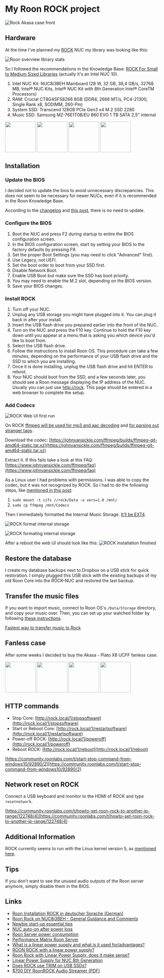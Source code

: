 # My Roon ROCK project

![Rock Akasa case front](../images/rock_akasa_case_front.jpg)

## Hardware

At the time I've planned my [ROCK](https://help.roonlabs.com/portal/en/kb/articles/roon-optimized-core-kit) NUC my library was looking like this:

![Roon overview library stats](../images/roon_overview_library_stats.png)

So I followed the recommendations in the Knowledge Base: [ROCK For Small to Medium Sized Libraries](https://help.roonlabs.com/portal/en/kb/articles/roon-optimized-core-kit#ROCK_For_Small_to_Medium-Sized_Libraries) (actually it's an Intel NUC 10).

1. Intel NUC Kit: NUC8i3BEH Mainboard (28 W, 32 GB, 38,4 GB/s, 32768 MB, Intel® NUC Kits, Intel® NUC Kit with 8th Generation Intel® CoreTM Processors) 
2. RAM: Crucial CT8G4SFS8266 8GB (DDR4, 2666 MT/s, PC4-21300, Single Rank x8, SODIMM, 260-Pin) 
3. System SSD: Transcend 128GB PCIe Gen3 x4 M.2 SSD 2280
4. Music SSD: Samsung MZ-76E1T0B/EU 860 EVO 1 TB SATA 2,5" internal

<img src="../images/nuc_kit_boxed.jpg" height="100" /> <img src="../images/nuc_kit_unboxed.jpg" height="100" /> <img src="../images/nuc_kit_disassembled.jpg" height="100" /> <img src="../images/nuc_kit_disassembled_ram_hds.jpg" height="100" />

## Installation
### Update the BIOS

I decided not to update the bios to avoid unnecessary discrepancies. This does not seem to be necessary for newer NUCs, even if it is recommended in the Roon Knowledge Base.

According to the [changelog](https://downloadmirror.intel.com/29627/eng/BE_0081_ReleaseNotes.pdf) and [this post](https://community.roonlabs.com/t/keeping-intel-nuc-bios-updated-answered-no-need/37696/4), there is no need to update.

### Configure the BIOS

1. Boot the NUC and press F2 during startup to entire the BIOS configuration screen.
2. In the BIOS configuration screen, start by setting your BIOS to the factory defaults by pressing F9.
3. Set the proper Boot Settings (you may need to click "Advanced" first).
  1. Use Legacy, not UEFI.
  2. Set the boot order to boot from your SSD first.
  3. Disable Network Boot.
  4. Enable USB Boot but make sure the SSD has boot priority.
  5. You may need to enable the M.2 slot, depending on the BIOS version.
  6. Save your BIOS changes.

### Install ROCK

1. Turn off your NUC.
2. Unplug any USB storage you might have plugged into it. You can plug it back in after your install.
3. Insert the USB flash drive you prepared earlier into the front of the NUC.
4. Turn on the NUC and press the F10 key. Continue to hold the F10 key down until you appear at a menu that is asking you which device you'd like to boot from.
5. Select the USB flash drive.
6. Follow the instructions to install Roon OS. This procedure can take a few minutes, depending on the performance of your USB flash drive and the SSD to which you are installing.
7. Once it is done installing, unplug the USB flash drive and hit ENTER to reboot.
8. Your NUC should boot from the SSD, and a few seconds later, you should see a Roon message displaying the IP address of the NUC. Usually you can just use [http://rock](http://rock). This page should be entered in a web browser to complete the setup.

### Add Codecs
![ROCK Web UI first run](../images/rock_web_ui_first_run.png)

On ROCK [ffmpeg will be used for mp3 and aac decoding](https://community.roonlabs.com/t/codecs-ffmpeg-for-rock/117646/4) and [for parsing out stranger tags](https://community.roonlabs.com/t/codecs-ffmpeg-for-rock/117646/9).

Download the codec: [https://johnvansickle.com/ffmpeg/builds/ffmpeg-git-amd64-static.tar.xz](https://johnvansickle.com/ffmpeg/builds/ffmpeg-git-amd64-static.tar.xz)

Extract it. If this fails take a look at this FAQ: [https://www.johnvansickle.com/ffmpeg/faq](https://www.johnvansickle.com/ffmpeg/faq)

As a Linux user I had problems with permissions. I was able to copy the codec, but it was not recognized by ROCK. So I had to do the following steps, like [mentioned in this post](https://community.roonlabs.com/t/missing-codecs-after-installing-ffmpeg-with-linux/112754/4):

1. `sudo mount -t cifs //rock/Data -o vers=1.0 /mnt/`
2. `sudo cp ffmpeg /mnt/Codecs`

Then I immediately formatted the Internal Music Storage. [It’ll be EXT4](https://community.roonlabs.com/t/ext4fs-internal-drive-not-recognized/114963/4).

![ROCK format internal storage](../images/rock_format_internal_storage.png)

![ROCK formating internal storage](../images/rock_formating_internal_storage.png)


After a reboot the web UI should look like this:
![ROCK installation finished](../images/rock_installation_finished.png)

## Restore the database

I create my database backups next to Dropbox on a USB stick for quick restoration.
I simply plugged this USB stick with the existing backups of my old Roon Core into the ROCK-NUC and restored the last backup.

## Transfer the music files

If you want to import music, connect to Roon OS's `/Data/Storage` directory, and copy your music over. Then, you can set up your watched folder by following [these instructions](https://help.roonlabs.com/portal/en/kb/articles/local-files).

[Fastest way to transfer music to Rock](https://community.roonlabs.com/t/fastest-way-to-transfer-music-to-rock/115035)

## Fanless case

After some weeks I decided to buy the Akasa - Plato X8 UCFF fanless case.

<img src="../images/akasa_parts.jpg" height="100" /> <img src="../images/akasa_mainboard.jpg" height="100" /> <img src="../images/akasa_mainboard+hdd+ram.jpg" height="100" /> <img src="../images/akasa_complete.jpg" height="100" />

## HTTP commands

* Stop Core: [http://rock.local/1/stopsoftware](http://rock.local/1/stopsoftware)
* Start or Reboot Core: [http://rock.local/1/restartsoftware](http://rock.local/1/restartsoftware)
* Power-off ROCK: [http://rock.local/1/poweroff](http://rock.local/1/poweroff)
* Reboot ROCK: [http://rock.local/1/reboot](http://rock.local/1/reboot)

[https://community.roonlabs.com/t/start-stop-command-from-windows10/92890/2](https://community.roonlabs.com/t/start-stop-command-from-windows10/92890/2)

## Network reset on ROCK

Connect a USB keyboard and monitor to the HDMI of ROCK and type `resetnetwork`.
  
[https://community.roonlabs.com/t/howto-set-roon-rock-to-another-ip-range/122748/4](https://community.roonlabs.com/t/howto-set-roon-rock-to-another-ip-range/122748/4)

## Additional Information

ROCK currently seems to run with the Linux kernel version 5, as [mentioned here](https://community.roonlabs.com/t/linux-kernel-version-for-current-rock-release/115797/6).

## Tips

If you don't want to see the unused audio outputs of the Roon server anymore, simply disable them in the BIOS.

## Links

* [Roon Installation ROCK in deutscher Sprache (German)](https://community.roonlabs.com/t/roon-installation-rock-in-deutscher-sprache/69610)
* [Roon Rock on NUC8i3BEH - General Guidance and Comments](https://community.roonlabs.com/t/roon-rock-on-nuc8i3beh-general-guidance-and-comments/74252)
* [Newbie start-up essential tips](https://community.roonlabs.com/t/newbie-start-up-essential-tips/113126)
* [NUC auto-on after power loss](https://community.roonlabs.com/t/nuc-auto-on-after-power-loss/105702/3)
* [Roon Server power consumption](https://community.roonlabs.com/t/roon-server-power-consumption/104629/8)
* [Performance Matrix Roon Server](https://community.roonlabs.com/t/performance-matrix-roon-server/30338)
* [What is a linear power supply and what is it used for/advantages?](https://community.roonlabs.com/t/what-is-a-linear-power-supply-and-what-is-it-used-for-advantages/156916/20)
* [ROON ROCK with a linear power supply?](https://community.roonlabs.com/t/roon-rock-with-a-linear-power-supply/29838)
* [Roon Rock with Linear Power Supply, does it make sense?](https://community.roonlabs.com/t/roon-rock-with-linear-power-supply-does-it-make-sense/42209)
* [Linear Power Supply for NUC 8th Generation](https://community.roonlabs.com/t/linear-power-supply-for-nuc-8th-generation/96155)
* [Does ROCK use TRIM on USB SSDs?](https://community.roonlabs.com/t/does-rock-use-trim-on-usb-ssds/123452/3)
* [$700 DIY RoonROCK Audio Streamer (PDF)](https://stewartphotographic.com/DIY_Roon_ROCK_Streamer/DIY_Roon_Music_Streamer.pdf)
